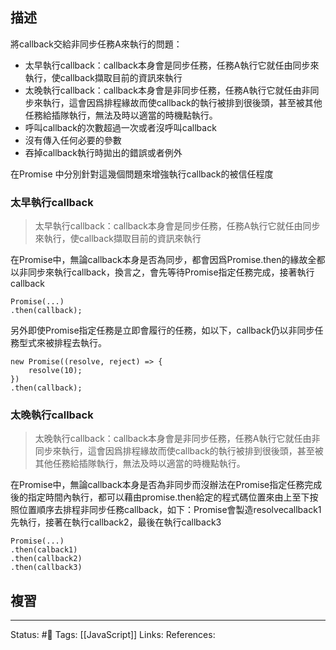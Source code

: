 ## 描述


將callback交給非同步任務A來執行的問題：
- 太早執行callback：callback本身會是同步任務，任務A執行它就任由同步來執行，使callback擷取目前的資訊來執行
- 太晚執行callback：callback本身會是非同步任務，任務A執行它就任由非同步來執行，這會因爲排程緣故而使callback的執行被排到很後頭，甚至被其他任務給插隊執行，無法及時以適當的時機點執行。
- 呼叫callback的次數超過一次或者沒呼叫callback
- 沒有傳入任何必要的參數
- 吞掉callback執行時拋出的錯誤或者例外


在Promise 中分別針對這幾個問題來增強執行callback的被信任程度

### 太早執行callback

> 太早執行callback：callback本身會是同步任務，任務A執行它就任由同步來執行，使callback擷取目前的資訊來執行


在Promise中，無論callback本身是否為同步，都會因爲Promise.then的緣故全都以非同步來執行callback，換言之，會先等待Promise指定任務完成，接著執行callback
```
Promise(...)
.then(callback);
```

另外即使Promise指定任務是立即會履行的任務，如以下，callback仍以非同步任務型式來被排程去執行。
```
new Promise((resolve, reject) => {
	resolve(10);
})
.then(callback);
```

### 太晚執行callback

> 太晚執行callback：callback本身會是非同步任務，任務A執行它就任由非同步來執行，這會因爲排程緣故而使callback的執行被排到很後頭，甚至被其他任務給插隊執行，無法及時以適當的時機點執行。

在Promise中，無論callback本身是否為非同步而沒辦法在Promise指定任務完成後的指定時間內執行，都可以藉由promise.then給定的程式碼位置來由上至下按照位置順序去排程非同步任務callback，如下：Promise會製造resolvecallback1先執行，接著在執行callback2，最後在執行callback3
```
Promise(...)
.then(calback1)
.then(callback2)
.then(callback3)
```

## 複習

---
Status: #🌱 
Tags:
[[JavaScript]]
Links:
References: